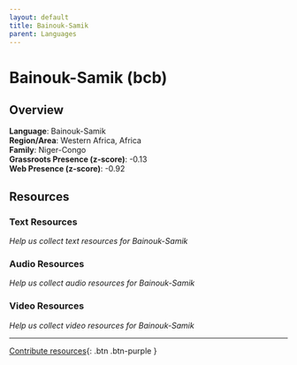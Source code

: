 ```yaml
---
layout: default
title: Bainouk-Samik
parent: Languages
---
```


# Bainouk-Samik (bcb)

## Overview

**Language**: Bainouk-Samik  
**Region/Area**: Western Africa, Africa  
**Family**: Niger-Congo  
**Grassroots Presence (z-score)**: -0.13  
**Web Presence (z-score)**: -0.92  

## Resources

### Text Resources
*Help us collect text resources for Bainouk-Samik*

### Audio Resources
*Help us collect audio resources for Bainouk-Samik*

### Video Resources
*Help us collect video resources for Bainouk-Samik*

---

[Contribute resources](https://forms.office.com/e/1SfLJx3u1r){: .btn .btn-purple }
